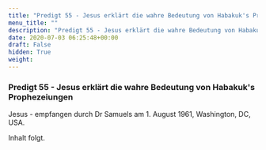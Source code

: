 ```yaml
---
title: "Predigt 55 - Jesus erklärt die wahre Bedeutung von Habakuk's Prophezeiungen"
menu_title: ""
description: "Predigt 55 - Jesus erklärt die wahre Bedeutung von Habakuk's Prophezeiungen"
date: 2020-07-03 06:25:48+00:00
draft: False
hidden: True
weight:
---
```

### Predigt 55 - Jesus erklärt die wahre Bedeutung von Habakuk's Prophezeiungen

Jesus - empfangen durch Dr Samuels am 1. August 1961, Washington, DC, USA.

Inhalt folgt.
